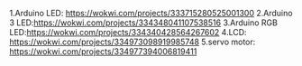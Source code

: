 1.Arduino LED: https://wokwi.com/projects/333715280525001300
2.Arduino 3 LED:https://wokwi.com/projects/334348041107538516
3.Arduino RGB LED:https://wokwi.com/projects/334340428564267602
4.LCD: https://wokwi.com/projects/334973098919985748
5.servo motor: https://wokwi.com/projects/334977394006819411
